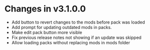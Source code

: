 # Changes in v3.1.0.0
- Add button to revert changes to the mods before pack was loaded
- Add prompt for updating outdated mods in packs.
- Make edit pack button more visible
- Fix previous release notes not showing if an update was skipped
- Allow loading packs without replacing mods in mods folder

